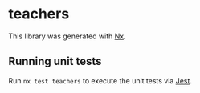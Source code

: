 # teachers

This library was generated with [Nx](https://nx.dev).

## Running unit tests

Run `nx test teachers` to execute the unit tests via [Jest](https://jestjs.io).
